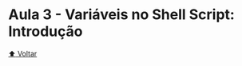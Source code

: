 # Aula 3 - Variáveis no Shell Script: Introdução

[:arrow_up: Voltar](https://github.com/Geofisicando/Curso-Shell-Script-Profissional-mod-2/tree/master?tab=readme-ov-file#%C3%ADndice)
